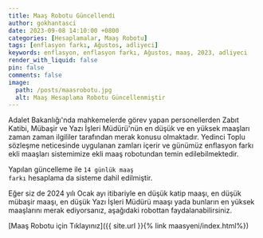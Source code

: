 ```yaml
---
title: Maaş Robotu Güncellendi
author: gokhantasci
date: 2023-09-08 14:10:00 +0800
categories: [Hesaplamalar, Maaş Robotu]
tags: [enflasyon farkı, Ağustos, adliyeci]
keywords: enflasyon, enflasyon farkı, Ağustos, maaş, 2023, adliyeci
render_with_liquid: false
pin: false
comments: false
image:
  path: /posts/maasrobotu.jpg
  alt: Maaş Hesaplama Robotu Güncellenmiştir
---
```


Adalet Bakanlığı'nda mahkemelerde görev yapan personellerden Zabıt Katibi, Mübaşir ve Yazı İşleri Müdürü'nün en düşük ve en yüksek maaşları zaman zaman ilgililer tarafından merak konusu olmaktadır. 
Yedinci Toplu sözleşme neticesinde uygulanan zamları içerir ve günümüz enflasyon farkı ekli maaşları sistemimize ekli maaş robotundan temin edilebilmektedir. 

Yapılan güncelleme ile <code class="highlighter-rouge">14 günlük maaş farkı</code> hesaplama da sisteme dahil edilmiştir.

Eğer siz de 2024 yılı Ocak ayı itibariyle en düşük katip maaşı, en düşük mübaşir maaşı, en düşük Yazı İşleri Müdürü maaşı yada bunların en yüksek maaşlarını merak ediyorsanız, aşağıdaki robottan faydalanabilirsiniz.


[Maaş Robotu için Tıklayınız]({{ site.url }}{% link maasyeni/index.html%})
